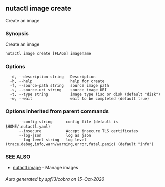 ## nutactl image create

Create an image

### Synopsis

Create an image

```
nutactl image create [FLAGS] imagename
```

### Options

```
  -d, --description string   Description
  -h, --help                 help for create
  -f, --source-path string   source image path
  -s, --source-uri string    source image URI
  -t, --type string          image type (iso or disk (default "disk")
  -w, --wait                 wait to be completed (default true)
```

### Options inherited from parent commands

```
      --config string      config file (default is $HOME/.nutactl.yaml)
      --insecure           Accept insecure TLS certificates
      --log-json           log as json
      --log-level string   log level (trace,debug,info,warn/warning,error,fatal,panic) (default "info")
```

### SEE ALSO

* [nutactl image](nutactl_image.md)	 - Manage images

###### Auto generated by spf13/cobra on 15-Oct-2020
